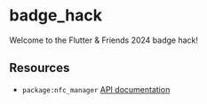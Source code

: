 # badge_hack

Welcome to the Flutter & Friends 2024 badge hack!

## Resources

- `package:nfc_manager` [API documentation](https://pub.dev/documentation/nfc_manager)

